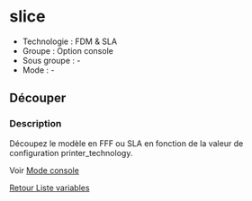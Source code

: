 # slice

* Technologie : FDM & SLA
* Groupe : Option console
* Sous groupe : -
* Mode : -

## Découper

### Description

Découpez le modèle en FFF ou SLA en fonction de la valeur de configuration printer_technology.

Voir [Mode console](../console/mode_console.md#actions)

[Retour Liste variables](variable_list.md)
